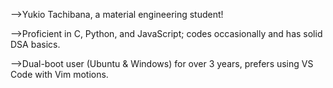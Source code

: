 -->Yukio Tachibana, a material engineering student!

-->Proficient in C, Python, and JavaScript; codes occasionally and has solid DSA basics.

-->Dual-boot user (Ubuntu & Windows) for over 3 years, prefers using VS Code with Vim motions.

